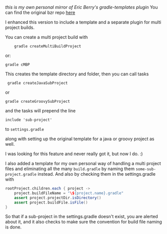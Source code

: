 *this is my own personal mirror of Eric Berry's gradle-templates plugin*
You can find the original bzr repo [here](https://launchpad.net/gradle-templates)

I enhanced this version to include a template and a separate plugin for multi project builds.  

You can create a multi project build with 

        gradle createMultiBuildProject

or:
				
	gradle cMBP

This creates the template directory and folder, then you can call tasks

     gradle createJavaSubProject

or

	gradle createGroovySubProject

and the tasks will prepend the line 

    include 'sub-project'

to `settings.gradle`

along with setting up the original template for a java or groovy project as well. 

I was looking for this feature and never really got it, but now I do. :)

I also added a template for my own personal way of handling a multi project files and eliminating all the many `build.gradle` by naming them `some-sub-project.gradle` instead.  And also by checking them in the settings.gradle with 

```groovy
rootProject.children.each { project ->
    project.buildFileName = "\${project.name}.gradle"
    assert project.projectDir.isDirectory()
    assert project.buildFile.isFile()
}
```

So that if a sub-project in the settings.gradle doesn't exist, you are alerted about it, and it also checks to make sure the convention for build file naming is done.  

